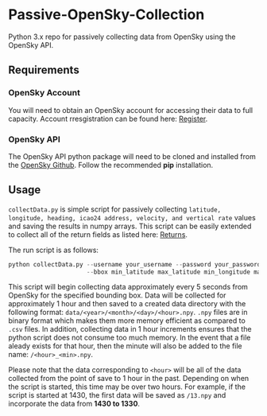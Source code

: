 # Passive-OpenSky-Collection

Python 3.x repo for passively collecting data from OpenSky using the OpenSky API.

## Requirements

### OpenSky Account

You will need to obtain an OpenSky account for accessing their data to full capacity. Account rresgistration can be found here: [Register](https://opensky-network.org/index.php?option=com_users&view=registration).

### OpenSky API

The OpenSky API python package will need to be cloned and installed from the [OpenSky Github](https://github.com/openskynetwork/opensky-api). Follow the recommended **pip** installation.

## Usage

`collectData.py` is simple script for passively collecting `latitude, longitude, heading, icao24 address, velocity, and vertical rate` values and saving the results in numpy arrays. This script can be easily extended to collect all of the return fields as listed here: [Returns](https://opensky-network.org/apidoc/python.html#opensky_api.StateVector).

The run script is as follows:
```python
python collectData.py --username your_username --password your_password
                      --bbox min_latitude max_latitude min_longitude max_longitude

```

This script will begin collecting data approximately every 5 seconds from OpenSky for the specified bounding box. Data will be collected for approximately 1 hour and then saved to a created data directory with the following format: `data/<year>/<month>/<day>/<hour>.npy`. `.npy` files are in binary format which makes them more memory efficient as compared to `.csv` files. In addition, collecting data in 1 hour increments ensures that the python script does not consume too much memory. In the event that a file aleady exists for that hour, then the minute will also be added to the file name: `/<hour>_<min>.npy`.

Please note that the data corresponding to `<hour>` will be all of the data collected from the point of save to 1 hour in the past. Depending on when the script is started, this time may be over two hours. For example, if the script is started at 1430, the first data will be saved as `/13.npy` and incorporate the data from **1430 to 1330**.

